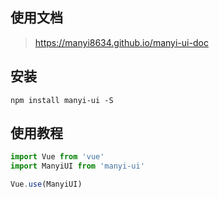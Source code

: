 ## 使用文档 
> https://manyi8634.github.io/manyi-ui-doc

## 安装
```shell
npm install manyi-ui -S
```

## 使用教程
``` javascript
import Vue from 'vue'
import ManyiUI from 'manyi-ui'

Vue.use(ManyiUI)